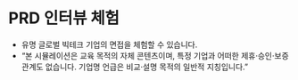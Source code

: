 # PRD 인터뷰 체험
- 유명 글로벌 빅테크 기업의 면접을 체험할 수 있습니다.
- “본 시뮬레이션은 교육 목적의 자체 콘텐츠이며, 특정 기업과 어떠한 제휴·승인·보증 관계도 없습니다. 기업명 언급은 비교·설명 목적의 일반적 지칭입니다.”
